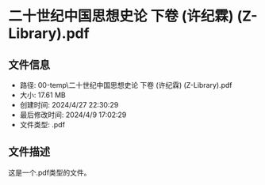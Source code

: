 ﻿# 二十世纪中国思想史论 下卷 (许纪霖) (Z-Library).pdf

## 文件信息
- 路径: 00-temp\二十世纪中国思想史论 下卷 (许纪霖) (Z-Library).pdf
- 大小: 17.61 MB
- 创建时间: 2024/4/27 22:30:29
- 最后修改时间: 2024/4/9 17:02:29
- 文件类型: .pdf

## 文件描述
这是一个.pdf类型的文件。

